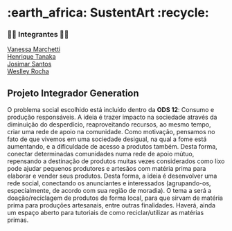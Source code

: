  <h1><b> :earth_africa: SustentArt :recycle: </b></h1> 




### 🙋‍♀️ Integrantes 🙋‍♂️

[Vanessa Marchetti](https://github.com/marchettivanessa)<br>
[Henrique Tanaka](https://github.com/henritanaka)<br>
[Josimar Santos](https://github.com/Josimar722)<br>
[Weslley Rocha](https://github.com/WeslleyRocha)<br>


## Projeto Integrador Generation

O problema social escolhido está incluído dentro da <b>ODS 12</B>: Consumo e produção responsáveis. A ideia é trazer impacto na sociedade através da diminuição do desperdício, reaproveitando recursos, ao mesmo tempo, criar uma rede de apoio na comunidade.
Como motivação, pensamos no fato de que vivemos em uma sociedade desigual, na qual a fome está aumentando, e a dificuldade de acesso a produtos também. Desta forma, conectar determinadas comunidades numa rede de apoio mútuo, repensando a destinação de produtos muitas vezes considerados como lixo pode ajudar pequenos produtores e artesãos com matéria prima para elaborar e vender seus produtos. Desta forma, a ideia é desenvolver uma rede social, conectando os anunciantes e interessados (agrupando-os, especialmente, de acordo com sua região de moradia). O tema a será a doação/reciclagem de produtos de forma local, para que sirvam de matéria prima para produções artesanais, entre outras finalidades. Haverá, ainda um espaço aberto para tutoriais de como reciclar/utilizar as matérias primas.
